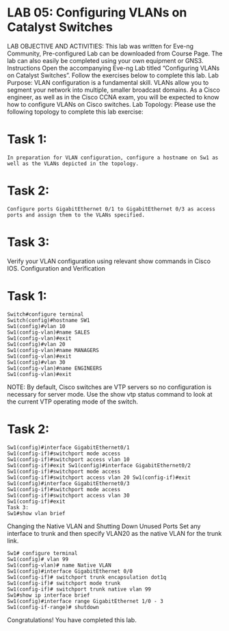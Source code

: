 # LAB 05: Configuring VLANs on Catalyst Switches
LAB OBJECTIVE AND ACTIVITIES:
This lab was written for Eve-ng Community, Pre-configured Lab can be downloaded from Course Page. The lab can also easily be completed using your own equipment or GNS3. Instructions
Open the accompanying Eve-ng Lab titled “Configuring VLANs on Catalyst Switches”.
Follow the exercises below to complete this lab.
Lab Purpose:
VLAN configuration is a fundamental skill. VLANs allow you to segment your network into multiple, smaller broadcast domains. As a Cisco engineer, as well as in the Cisco CCNA exam, you will be expected to know how to configure VLANs on Cisco switches.
Lab Topology:
Please use the following topology to complete this lab exercise:
# Task 1:
~~~
In preparation for VLAN configuration, configure a hostname on Sw1 as well as the VLANs depicted in the topology.
~~~
# Task 2:
~~~
Configure ports GigabitEthernet 0/1 to GigabitEthernet 0/3 as access ports and assign them to the VLANs specified.
~~~
# Task 3:
Verify your VLAN configuration using relevant show commands in Cisco IOS.
Configuration and Verification
# Task 1:
~~~
Switch#configure terminal
Switch(config)#hostname SW1
Sw1(config)#vlan 10
Sw1(config-vlan)#name SALES
Sw1(config-vlan)#exit
Sw1(config)#vlan 20
Sw1(config-vlan)#name MANAGERS
Sw1(config-vlan)#exit
Sw1(config)#vlan 30
Sw1(config-vlan)#name ENGINEERS
Sw1(config-vlan)#exit
~~~  
NOTE: By default, Cisco switches are VTP servers so no configuration is necessary for server mode. Use the show vtp status command to look at the current VTP operating mode of the switch.

# Task 2:
~~~
Sw1(config)#interface GigabitEthernet0/1
Sw1(config-if)#switchport mode access
Sw1(config-if)#switchport access vlan 10
Sw1(config-if)#exit Sw1(config)#interface GigabitEthernet0/2
Sw1(config-if)#switchport mode access
Sw1(config-if)#switchport access vlan 20 Sw1(config-if)#exit
Sw1(config)#interface GigabitEthernet0/3
Sw1(config-if)#switchport mode access
Sw1(config-if)#switchport access vlan 30
Sw1(config-if)#exit  
Task 3:
Sw1#show vlan brief
~~~
Changing the Native VLAN and Shutting Down Unused Ports
Set any interface to trunk and then specify VLAN20 as the native VLAN for the trunk link.
~~~
Sw1# configure terminal
Sw1(config)# vlan 99
Sw1(config-vlan)# name Native VLAN
Sw1(config)#interface GigabitEthernet 0/0
Sw1(config-if)# switchport trunk encapsulation dot1q
Sw1(config-if)# switchport mode trunk
Sw1(config-if)# switchport trunk native vlan 99
Sw1#show ip interface brief
Sw1(config)#interface range GigabitEthernet 1/0 - 3
Sw1(config-if-range)# shutdown
~~~
Congratulations! You have completed this lab.

